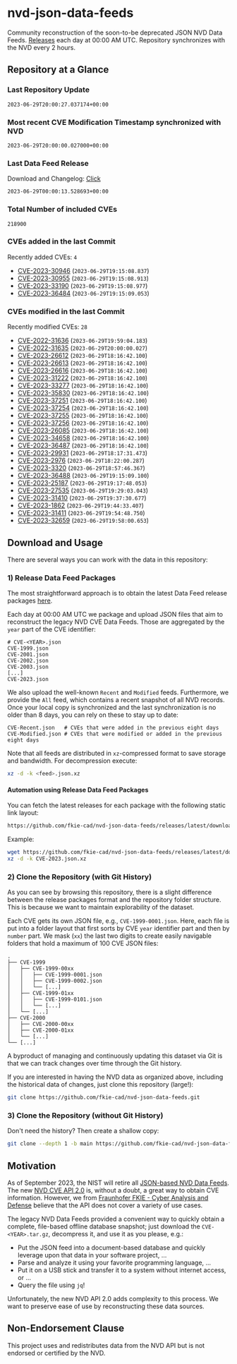 # nvd-json-data-feeds

Community reconstruction of the soon-to-be deprecated JSON NVD Data Feeds. 
[Releases](https://github.com/fkie-cad/nvd-json-data-feeds/releases/latest) each day at 00:00 AM UTC.
Repository synchronizes with the NVD every 2 hours.

## Repository at a Glance

### Last Repository Update

```plain
2023-06-29T20:00:27.037174+00:00
```

### Most recent CVE Modification Timestamp synchronized with NVD

```plain
2023-06-29T20:00:00.027000+00:00
```

### Last Data Feed Release

Download and Changelog: [Click](https://github.com/fkie-cad/nvd-json-data-feeds/releases/latest)

```plain
2023-06-29T00:00:13.528693+00:00
```

### Total Number of included CVEs

```plain
218900
```

### CVEs added in the last Commit

Recently added CVEs: `4`

* [CVE-2023-30946](CVE-2023/CVE-2023-309xx/CVE-2023-30946.json) (`2023-06-29T19:15:08.837`)
* [CVE-2023-30955](CVE-2023/CVE-2023-309xx/CVE-2023-30955.json) (`2023-06-29T19:15:08.913`)
* [CVE-2023-33190](CVE-2023/CVE-2023-331xx/CVE-2023-33190.json) (`2023-06-29T19:15:08.977`)
* [CVE-2023-36484](CVE-2023/CVE-2023-364xx/CVE-2023-36484.json) (`2023-06-29T19:15:09.053`)


### CVEs modified in the last Commit

Recently modified CVEs: `28`

* [CVE-2022-31636](CVE-2022/CVE-2022-316xx/CVE-2022-31636.json) (`2023-06-29T19:59:04.183`)
* [CVE-2022-31635](CVE-2022/CVE-2022-316xx/CVE-2022-31635.json) (`2023-06-29T20:00:00.027`)
* [CVE-2023-26612](CVE-2023/CVE-2023-266xx/CVE-2023-26612.json) (`2023-06-29T18:16:42.100`)
* [CVE-2023-26613](CVE-2023/CVE-2023-266xx/CVE-2023-26613.json) (`2023-06-29T18:16:42.100`)
* [CVE-2023-26616](CVE-2023/CVE-2023-266xx/CVE-2023-26616.json) (`2023-06-29T18:16:42.100`)
* [CVE-2023-31222](CVE-2023/CVE-2023-312xx/CVE-2023-31222.json) (`2023-06-29T18:16:42.100`)
* [CVE-2023-33277](CVE-2023/CVE-2023-332xx/CVE-2023-33277.json) (`2023-06-29T18:16:42.100`)
* [CVE-2023-35830](CVE-2023/CVE-2023-358xx/CVE-2023-35830.json) (`2023-06-29T18:16:42.100`)
* [CVE-2023-37251](CVE-2023/CVE-2023-372xx/CVE-2023-37251.json) (`2023-06-29T18:16:42.100`)
* [CVE-2023-37254](CVE-2023/CVE-2023-372xx/CVE-2023-37254.json) (`2023-06-29T18:16:42.100`)
* [CVE-2023-37255](CVE-2023/CVE-2023-372xx/CVE-2023-37255.json) (`2023-06-29T18:16:42.100`)
* [CVE-2023-37256](CVE-2023/CVE-2023-372xx/CVE-2023-37256.json) (`2023-06-29T18:16:42.100`)
* [CVE-2023-26085](CVE-2023/CVE-2023-260xx/CVE-2023-26085.json) (`2023-06-29T18:16:42.100`)
* [CVE-2023-34658](CVE-2023/CVE-2023-346xx/CVE-2023-34658.json) (`2023-06-29T18:16:42.100`)
* [CVE-2023-36487](CVE-2023/CVE-2023-364xx/CVE-2023-36487.json) (`2023-06-29T18:16:42.100`)
* [CVE-2023-29931](CVE-2023/CVE-2023-299xx/CVE-2023-29931.json) (`2023-06-29T18:17:31.473`)
* [CVE-2023-2976](CVE-2023/CVE-2023-29xx/CVE-2023-2976.json) (`2023-06-29T18:22:00.287`)
* [CVE-2023-3320](CVE-2023/CVE-2023-33xx/CVE-2023-3320.json) (`2023-06-29T18:57:46.367`)
* [CVE-2023-36488](CVE-2023/CVE-2023-364xx/CVE-2023-36488.json) (`2023-06-29T19:15:09.100`)
* [CVE-2023-25187](CVE-2023/CVE-2023-251xx/CVE-2023-25187.json) (`2023-06-29T19:17:48.053`)
* [CVE-2023-27535](CVE-2023/CVE-2023-275xx/CVE-2023-27535.json) (`2023-06-29T19:29:03.043`)
* [CVE-2023-31410](CVE-2023/CVE-2023-314xx/CVE-2023-31410.json) (`2023-06-29T19:37:30.677`)
* [CVE-2023-1862](CVE-2023/CVE-2023-18xx/CVE-2023-1862.json) (`2023-06-29T19:44:33.407`)
* [CVE-2023-31411](CVE-2023/CVE-2023-314xx/CVE-2023-31411.json) (`2023-06-29T19:54:48.750`)
* [CVE-2023-32659](CVE-2023/CVE-2023-326xx/CVE-2023-32659.json) (`2023-06-29T19:58:00.653`)


## Download and Usage

There are several ways you can work with the data in this repository:

### 1) Release Data Feed Packages

The most straightforward approach is to obtain the latest Data Feed release packages [here](https://github.com/fkie-cad/nvd-json-data-feeds/releases/latest).

Each day at 00:00 AM UTC we package and upload JSON files that aim to reconstruct the legacy NVD CVE Data Feeds.
Those are aggregated by the `year` part of the CVE identifier:

```
# CVE-<YEAR>.json
CVE-1999.json
CVE-2001.json
CVE-2002.json
CVE-2003.json
[...]
CVE-2023.json
```

We also upload the well-known `Recent` and `Modified` feeds.
Furthermore, we provide the `All` feed, which contains a recent snapshot of all NVD records.
Once your local copy is synchronized and the last synchronization is no older than 8 days, you can rely on these to stay up to date:

```plain
CVE-Recent.json   # CVEs that were added in the previous eight days
CVE-Modified.json # CVEs that were modified or added in the previous eight days
```

Note that all feeds are distributed in `xz`-compressed format to save storage and bandwidth.
For decompression execute:

```sh
xz -d -k <feed>.json.xz
```


#### Automation using Release Data Feed Packages

You can fetch the latest releases for each package with the following static link layout:

```sh
https://github.com/fkie-cad/nvd-json-data-feeds/releases/latest/download/CVE-<YEAR>.json.xz
```

Example:

```sh
wget https://github.com/fkie-cad/nvd-json-data-feeds/releases/latest/download/CVE-2023.json.xz
xz -d -k CVE-2023.json.xz
```

### 2) Clone the Repository (with Git History)

As you can see by browsing this repository, there is a slight difference between the release packages format and the repository folder structure.
This is because we want to maintain explorability of the dataset.

Each CVE gets its own JSON file, e.g., `CVE-1999-0001.json`.
Here, each file is put into a folder layout that first sorts by CVE `year` identifier part and then by `number` part.
We mask (`xx`) the last two digits to create easily navigable folders that hold a maximum of 100 CVE JSON files:

```plain
.
├── CVE-1999
│   ├── CVE-1999-00xx
│   │   ├── CVE-1999-0001.json
│   │   ├── CVE-1999-0002.json
│   │   └── [...]
│   ├── CVE-1999-01xx
│   │   ├── CVE-1999-0101.json
│   │   └── [...]
│   └── [...]
├── CVE-2000
│   ├── CVE-2000-00xx
│   ├── CVE-2000-01xx
│   └── [...]
└── [...]
```

A byproduct of managing and continuously updating this dataset via Git is that we can track changes over time through the Git history.

If you are interested in having the NVD data as organized above, including the historical data of changes, just clone this repository (large!):

```sh
git clone https://github.com/fkie-cad/nvd-json-data-feeds.git
```

### 3) Clone the Repository (without Git History)

Don't need the history? Then create a shallow copy:

```sh
git clone --depth 1 -b main https://github.com/fkie-cad/nvd-json-data-feeds.git
```

## Motivation

As of September 2023, the NIST will retire all [JSON-based NVD Data Feeds](https://nvd.nist.gov/vuln/data-feeds#divRetirementBanner-1).
The new [NVD CVE API 2.0](https://nvd.nist.gov/developers/vulnerabilities) is, without a doubt, a great way to obtain CVE information.
However, we from [Fraunhofer FKIE - Cyber Analysis and Defense](https://www.fkie.fraunhofer.de/en/departments/cad.html) believe that the API does not cover a variety of use cases.

The legacy NVD Data Feeds provided a convenient way to quickly obtain a complete, file-based offline database snapshot; just download the `CVE-<YEAR>.tar.gz`, decompress it, and use it as you please, e.g.:

* Put the JSON feed into a document-based database and quickly leverage upon that data in your software project, ...
* Parse and analyze it using your favorite programming language, ...
* Put it on a USB stick and transfer it to a system without internet access, or ...
* Query the file using `jq`!

Unfortunately, the new NVD API 2.0 adds complexity to this process.
We want to preserve ease of use by reconstructing these data sources.

## Non-Endorsement Clause

This project uses and redistributes data from the NVD API but is not endorsed or certified by the NVD.